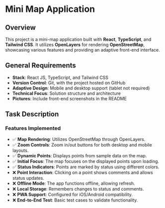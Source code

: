 # Mini Map Application

## Overview

This project is a mini-map application built with **React**, **TypeScript**, and **Tailwind CSS**. It utilizes **OpenLayers** for rendering **OpenStreetMap**, showcasing various features and providing an adaptive front-end interface.

## General Requirements

- **Stack**: React JS, TypeScript, and Tailwind CSS
- **Version Control**: Git, with the project hosted on GitHub
- **Adaptive Design**: Mobile and desktop support (tablet not required)
- **Technical Focus**: Solution structure and architecture
- **Pictures**: Include front-end screenshots in the README

## Task Description

### Features Implemented

- ✅ **Map Rendering**: Utilizes OpenStreetMap through OpenLayers.
- ✅ **Zoom Controls**: Zoom in/out buttons for both desktop and mobile layouts.
- ✅ **Dynamic Points**: Displays points from sample data on the map.
- ✅ **Initial Focus**: The map focuses on the displayed points upon loading.
- ✅ **Status Indicators**: Points are marked by status using different colors.
- ❌ **Point Interaction**: Clicking on a point shows comments and allows status updates.
- ❌ **Offline Mode**: The app functions offline, allowing refresh.
- ❌ **Local Storage**: Remembers changes to status and comments.
- ❌ **PWA Support**: Configured for iOS/Android compatibility.
- ❌ **End-to-End Test**: Basic test cases to validate functionality.


